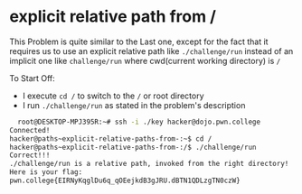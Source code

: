 # explicit relative path from /
This Problem is quite similar to the Last one, except for the fact that it requires us to use an explicit relative path like `./challenge/run` instead of an implicit
one like `challenge/run` where cwd(current working directory) is `/`

To Start Off:
- I execute `cd /` to switch to the `/` or root directory
- I run `./challenge/run` as stated in the problem's description

```bash
  root@DESKTOP-MPJ395R:~# ssh -i ./key hacker@dojo.pwn.college
Connected!
hacker@paths~explicit-relative-paths-from-:~$ cd /
hacker@paths~explicit-relative-paths-from-:/$ ./challenge/run
Correct!!!
./challenge/run is a relative path, invoked from the right directory!
Here is your flag:
pwn.college{EIRNyKqglDu6q_qOEejkdB3gJRU.dBTN1QDLzgTN0czW}
```
